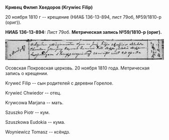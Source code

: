 **Кривец Филип Хведоров (Krywiec Filip)**

20 ноября 1810 г -- крещение (НИАБ 136-13-894, лист 79об, №59/1810-р
(ориг)).

**НИАБ 136-13-894:** Лист 79об. **Метрическая запись №59/1810-р
(ориг).**

![](./media/80a6005795f6f2d472d1fac099719025332406e1.png)

Осовская Покровская церковь. 20 ноября 1810 года. Метрическая запись о
крещении.

Kryweć Filip -- сын родителей с деревни Горелое.

Krywieć Chwiedor -- отец.

Krywcowa Marjana -- мать.

Szuszko Piotr -- кум.

Szuszkowa Eudokia -- кума.

Woyniewicz Tomasz -- ксёндз.
